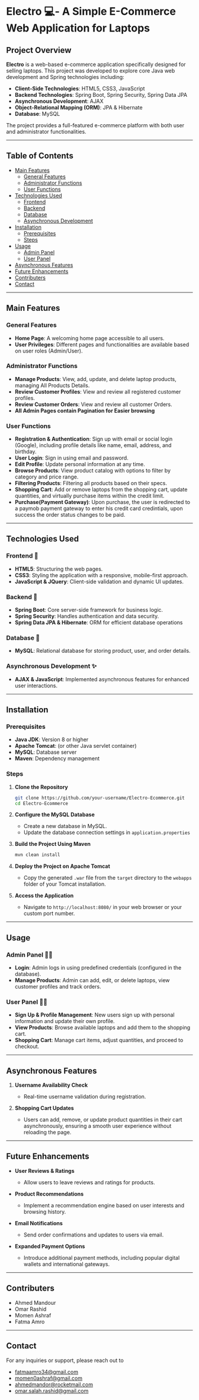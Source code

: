 # Electro 💻- A Simple E-Commerce Web Application for Laptops

## Project Overview

**Electro** is a web-based e-commerce application specifically designed for selling laptops. This project was developed to explore core Java web development and Spring technologies including:

- **Client-Side Technologies**: HTML5, CSS3, JavaScript
- **Backend Technologies**: Spring Boot, Spring Security, Spring Data JPA
- **Asynchronous Development**: AJAX
- **Object-Relational Mapping (ORM)**: JPA & Hibernate
- **Database**: MySQL

The project provides a full-featured e-commerce platform with both user and administrator functionalities.

---

## Table of Contents

- [Main Features](#main-features)
    - [General Features](#general-features)
    - [Administrator Functions](#administrator-functions)
    - [User Functions](#user-functions)
- [Technologies Used](#technologies-used)
    - [Frontend](#frontend)
    - [Backend](#backend)
    - [Database](#database)
    - [Asynchronous Development](#asynchronous-development)
- [Installation](#installation)
    - [Prerequisites](#prerequisites)
    - [Steps](#steps)
- [Usage](#usage)
    - [Admin Panel](#admin-panel)
    - [User Panel](#user-panel)
- [Asynchronous Features](#asynchronous-features)
- [Future Enhancements](#future-enhancements)
- [Contributers](#contributers)
- [Contact](#contact)

---

## Main Features

### General Features
- **Home Page**: A welcoming home page accessible to all users.
- **User Privileges**: Different pages and functionalities are available based on user roles (Admin/User).

### Administrator Functions
- **Manage Products**: View, add, update, and delete laptop products, managing All Products Details.
- **Review Customer Profiles**: View and review all registered customer profiles.
- **Review Customer Orders**: View and review all customer Orders.
- **All Admin Pages contain Pagination for Easier browsing**

### User Functions
- **Registration & Authentication**: Sign up with email or social login (Google), including profile details like name, email, address, and birthday.
- **User Login**: Sign in using email and password.
- **Edit Profile**: Update personal information at any time.
- **Browse Products**: View product catalog with options to filter by category and price range.
- **Filtering Products**: Filtering all products based on their specs.
- **Shopping Cart**: Add or remove laptops from the shopping cart, update quantities, and virtually purchase items within the credit limit.
- **Purchase(Payment Gateway)**: Upon purchase, the user is redirected to a paymob payment gateway to enter his credit card credintials, upon success the order status changes to be paid.

---

## Technologies Used


### Frontend 🎨
- **HTML5**: Structuring the web pages.
- **CSS3**: Styling the application with a responsive, mobile-first approach.
- **JavaScript & JQuery**: Client-side validation and dynamic UI updates.

### Backend 🔧
- **Spring Boot**: Core server-side framework for business logic.
- **Spring Security**: Handles authentication and data security.
- **Spring Data JPA & Hibernate**: ORM for efficient database operations

### Database 🧱
- **MySQL**: Relational database for storing product, user, and order details.

### Asynchronous Development ✨
- **AJAX & JavaScript**: Implemented asynchronous features for enhanced user interactions.


---

## Installation

### Prerequisites
- **Java JDK**: Version 8 or higher
- **Apache Tomcat**: (or other Java servlet container)
- **MySQL**: Database server
- **Maven**: Dependency management

### Steps

1. **Clone the Repository**
    ```bash
    git clone https://github.com/your-username/Electro-Ecommerce.git
    cd Electro-Ecommerce

    ```

2. **Configure the MySQL Database**
    - Create a new database in MySQL.
    - Update the database connection settings in `application.properties` 


3. **Build the Project Using Maven**
    ```bash
    mvn clean install
    ```

4. **Deploy the Project on Apache Tomcat**
    - Copy the generated `.war` file from the `target` directory to the `webapps` folder of your Tomcat installation.


5. **Access the Application**
    - Navigate to `http://localhost:8080/` in your web browser or your custom port number.

---

## Usage

### Admin Panel 🧑‍💻
- **Login**: Admin logs in using predefined credentials (configured in the database).
- **Manage Products**: Admin can add, edit, or delete laptops, view customer profiles and track orders.

### User Panel 🙋‍♀️
- **Sign Up & Profile Management**: New users sign up with personal information and update their own profile.
- **View Products**: Browse available laptops and add them to the shopping cart.
- **Shopping Cart**: Manage cart items, adjust quantities, and proceed to checkout.

---

## Asynchronous Features

1. **Username Availability Check**
    - Real-time username validation during registration.

2. **Shopping Cart Updates**
    - Users can add, remove, or update product quantities in their cart asynchronously, ensuring a smooth user experience without reloading the page.

---


## Future Enhancements

- **User Reviews & Ratings**
    - Allow users to leave reviews and ratings for products.

- **Product Recommendations**
    - Implement a recommendation engine based on user interests and browsing history.

- **Email Notifications**
    - Send order confirmations and updates to users via email.

- **Expanded Payment Options**
    - Introduce additional payment methods, including popular digital wallets and international gateways.

---

## Contributers

* Ahmed Mandour
* Omar Rashid
* Momen Ashraf
* Fatma Amro

---


## Contact

For any inquiries or support, please reach out to
* [fatmaamro34@gmail.com](mailto:fatmaamro34@gmail.com)
* [momen0ashraf@gmail.com](mailto:momen0ashraf@gmail.com)
* [ahmedmandor@rocketmail.com](mailto:ahmedmandor@rocketmail.com)
* [omar.salah.rashid@gmail.com](mailto:omar.salah.rashid@gmail.com)
